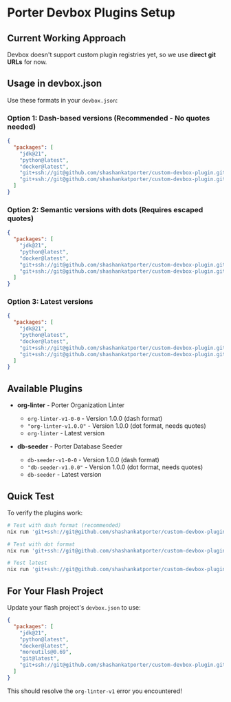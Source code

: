 # Porter Devbox Plugins Setup

## Current Working Approach

Devbox doesn't support custom plugin registries yet, so we use **direct git URLs** for now.

## Usage in devbox.json

Use these formats in your `devbox.json`:

### Option 1: Dash-based versions (Recommended - No quotes needed)
```json
{
  "packages": [
    "jdk@21",
    "python@latest",
    "docker@latest",
    "git+ssh://git@github.com/shashankatporter/custom-devbox-plugin.git#org-linter-v1-0-0",
    "git+ssh://git@github.com/shashankatporter/custom-devbox-plugin.git#db-seeder-v1-0-0"
  ]
}
```

### Option 2: Semantic versions with dots (Requires escaped quotes)
```json
{
  "packages": [
    "jdk@21",
    "python@latest", 
    "docker@latest",
    "git+ssh://git@github.com/shashankatporter/custom-devbox-plugin.git#\"org-linter-v1.0.0\"",
    "git+ssh://git@github.com/shashankatporter/custom-devbox-plugin.git#\"db-seeder-v1.0.0\""
  ]
}
```

### Option 3: Latest versions
```json
{
  "packages": [
    "jdk@21",
    "python@latest",
    "docker@latest", 
    "git+ssh://git@github.com/shashankatporter/custom-devbox-plugin.git#org-linter",
    "git+ssh://git@github.com/shashankatporter/custom-devbox-plugin.git#db-seeder"
  ]
}
```

## Available Plugins

- **org-linter** - Porter Organization Linter
  - `org-linter-v1-0-0` - Version 1.0.0 (dash format)
  - `"org-linter-v1.0.0"` - Version 1.0.0 (dot format, needs quotes)
  - `org-linter` - Latest version

- **db-seeder** - Porter Database Seeder
  - `db-seeder-v1-0-0` - Version 1.0.0 (dash format)
  - `"db-seeder-v1.0.0"` - Version 1.0.0 (dot format, needs quotes)
  - `db-seeder` - Latest version

## Quick Test

To verify the plugins work:

```bash
# Test with dash format (recommended)
nix run 'git+ssh://git@github.com/shashankatporter/custom-devbox-plugin.git#org-linter-v1-0-0'

# Test with dot format
nix run 'git+ssh://git@github.com/shashankatporter/custom-devbox-plugin.git#"org-linter-v1.0.0"'

# Test latest
nix run 'git+ssh://git@github.com/shashankatporter/custom-devbox-plugin.git#org-linter'
```

## For Your Flash Project

Update your flash project's `devbox.json` to use:

```json
{
  "packages": [
    "jdk@21",
    "python@latest",
    "docker@latest",
    "moreutils@0.69",
    "git@latest",
    "git+ssh://git@github.com/shashankatporter/custom-devbox-plugin.git#org-linter-v1-0-0"
  ]
}
```

This should resolve the `org-linter-v1` error you encountered!
